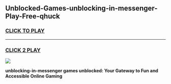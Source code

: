 
## Unblocked-Games-unblocking-in-messenger-Play-Free-qhuck
<h3>
<a href="https://premium76.site?title=unblocking-in-messenger&ref=18A1">CLICK TO PLAY</a></h3>
<hr>

<h3>
<a href="https://premium76.site?title=unblocking-in-messenger&ref=18A1">CLICK 2 PLAY</a>
  
</h3>

<a href="https://premium76.site?title=unblocking-in-messenger&ref=18A1"><img src="https://clearcache.store/games.png"></a>


**unblocking-in-messenger games unblocked: Your Gateway to Fun and Accessible Online Gaming**
